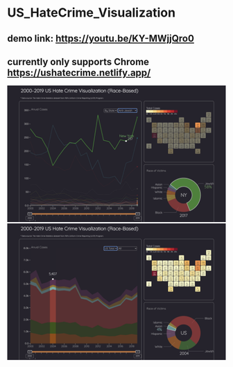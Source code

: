 # US_HateCrime_Visualization
## demo link: https://youtu.be/KY-MWjjQro0
## currently only supports Chrome https://ushatecrime.netlify.app/

![demo](https://github.com/zt55699/US_HateCrime_Visualization/blob/main/demo/2.png)
![demo](https://github.com/zt55699/US_HateCrime_Visualization/blob/main/demo/1.png)
